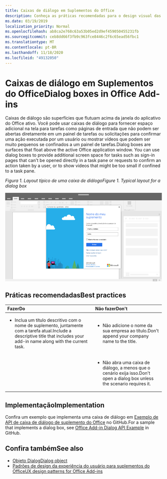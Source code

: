 ```yaml
---
title: Caixas de diálogo em Suplementos do Office
description: Conheça as práticas recomendadas para o design visual das caixas de diálogo em suplementos do Office.
ms.date: 03/19/2019
localization_priority: Normal
ms.openlocfilehash: ab8ca2e768c63a53b05ed2d9ef459050455231fb
ms.sourcegitcommit: ceb8dd66f3fb9c963fce8446c2f6c65ead56fbc1
ms.translationtype: MT
ms.contentlocale: pt-BR
ms.lasthandoff: 11/18/2020
ms.locfileid: "49132050"
---
```

# <a name="dialog-boxes-in-office-add-ins"></a><span data-ttu-id="a0414-103">Caixas de diálogo em Suplementos do Office</span><span class="sxs-lookup"><span data-stu-id="a0414-103">Dialog boxes in Office Add-ins</span></span>

<span data-ttu-id="a0414-p101">Caixas de diálogo são superfícies que flutuam acima da janela do aplicativo do Office ativo. Você pode usar caixas de diálogo para fornecer espaço adicional na tela para tarefas como páginas de entrada que não podem ser abertas diretamente em um painel de tarefas ou solicitações para confirmar uma ação executada por um usuário ou mostrar vídeos que podem ser muito pequenos se confinados a um painel de tarefas.</span><span class="sxs-lookup"><span data-stu-id="a0414-p101">Dialog boxes are surfaces that float above the active Office application window. You can use dialog boxes to provide additional screen space for tasks such as sign-in pages that can't be opened directly in a task pane or requests to confirm an action taken by a user, or to show videos that might be too small if confined to a task pane.</span></span>

<span data-ttu-id="a0414-106">*Figura 1. Layout típico de uma caixa de diálogo*</span><span class="sxs-lookup"><span data-stu-id="a0414-106">*Figure 1. Typical layout for a dialog box*</span></span>

![Layout típico para uma caixa de diálogo exibida em um aplicativo do Office](../images/overview-with-app-dialog.png)

## <a name="best-practices"></a><span data-ttu-id="a0414-108">Práticas recomendadas</span><span class="sxs-lookup"><span data-stu-id="a0414-108">Best practices</span></span>

|<span data-ttu-id="a0414-109">Fazer</span><span class="sxs-lookup"><span data-stu-id="a0414-109">Do</span></span>|<span data-ttu-id="a0414-110">Não fazer</span><span class="sxs-lookup"><span data-stu-id="a0414-110">Don't</span></span>|
|:-----|:--------|
|<ul><li><span data-ttu-id="a0414-111">Inclua um título descritivo com o nome de suplemento, juntamente com a tarefa atual.</span><span class="sxs-lookup"><span data-stu-id="a0414-111">Include a descriptive title that includes your add-in name along with the current task.</span></span></li></ul>|<ul><li><span data-ttu-id="a0414-112">Não adicione o nome da sua empresa ao título.</span><span class="sxs-lookup"><span data-stu-id="a0414-112">Don't append your company name to the title.</span></span></li></ul>|
||<ul><li><span data-ttu-id="a0414-113">Não abra uma caixa de diálogo, a menos que o cenário exija isso.</span><span class="sxs-lookup"><span data-stu-id="a0414-113">Don't open a dialog box unless the scenario requires it.</span></span></li></ul>|

## <a name="implementation"></a><span data-ttu-id="a0414-114">Implementação</span><span class="sxs-lookup"><span data-stu-id="a0414-114">Implementation</span></span>

<span data-ttu-id="a0414-115">Confira um exemplo que implementa uma caixa de diálogo em [Exemplo de API de caixa de diálogo de suplemento do Office](https://github.com/OfficeDev/Office-Add-in-Dialog-API-Simple-Example) no GitHub.</span><span class="sxs-lookup"><span data-stu-id="a0414-115">For a sample that implements a dialog box, see [Office Add-in Dialog API Example](https://github.com/OfficeDev/Office-Add-in-Dialog-API-Simple-Example) in GitHub.</span></span>

## <a name="see-also"></a><span data-ttu-id="a0414-116">Confira também</span><span class="sxs-lookup"><span data-stu-id="a0414-116">See also</span></span>

- [<span data-ttu-id="a0414-117">Objeto Dialog</span><span class="sxs-lookup"><span data-stu-id="a0414-117">Dialog object</span></span>](/javascript/api/office/office.dialog)
- [<span data-ttu-id="a0414-118">Padrões de design da experiência do usuário para suplementos do Office</span><span class="sxs-lookup"><span data-stu-id="a0414-118">UX design patterns for Office Add-ins</span></span>](../design/ux-design-pattern-templates.md)
